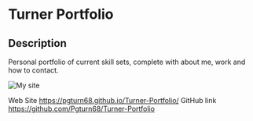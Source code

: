 # Turner Portfolio

## Description

Personal portfolio of current skill sets, complete with about me, work and how to contact.


![My site](https://user-images.githubusercontent.com/78170157/123028028-5e974000-d3a4-11eb-9044-019c5604d073.JPG)

Web Site https://pgturn68.github.io/Turner-Portfolio/
GitHub link https://github.com/Pgturn68/Turner-Portfolio
